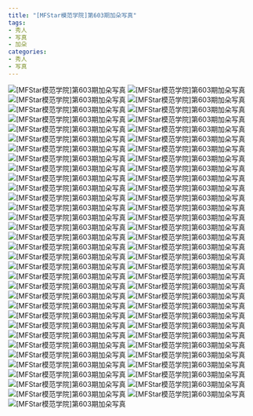 ```yaml
---
title: "[MFStar模范学院]第603期加朵写真"
tags: 
- 秀人
- 写真
- 加朵
categories:
- 秀人
- 写真
---
```


![[MFStar模范学院]第603期加朵写真](https://img.ilovese.xyz/1734707003569.webp)
![[MFStar模范学院]第603期加朵写真](https://img.ilovese.xyz/1734707004976.webp)
![[MFStar模范学院]第603期加朵写真](https://img.ilovese.xyz/1734707006194.webp)
![[MFStar模范学院]第603期加朵写真](https://img.ilovese.xyz/1734707007642.webp)
![[MFStar模范学院]第603期加朵写真](https://img.ilovese.xyz/1734707009000.webp)
![[MFStar模范学院]第603期加朵写真](https://img.ilovese.xyz/1734707010421.webp)
![[MFStar模范学院]第603期加朵写真](https://img.ilovese.xyz/1734707011737.webp)
![[MFStar模范学院]第603期加朵写真](https://img.ilovese.xyz/1734707013597.webp)
![[MFStar模范学院]第603期加朵写真](https://img.ilovese.xyz/1734707014896.webp)
![[MFStar模范学院]第603期加朵写真](https://img.ilovese.xyz/1734707016381.webp)
![[MFStar模范学院]第603期加朵写真](https://img.ilovese.xyz/1734707017767.webp)
![[MFStar模范学院]第603期加朵写真](https://img.ilovese.xyz/1734707019401.webp)
![[MFStar模范学院]第603期加朵写真](https://img.ilovese.xyz/1734707021196.webp)
![[MFStar模范学院]第603期加朵写真](https://img.ilovese.xyz/1734707022989.webp)
![[MFStar模范学院]第603期加朵写真](https://img.ilovese.xyz/1734707024212.webp)
![[MFStar模范学院]第603期加朵写真](https://img.ilovese.xyz/1734707025535.webp)
![[MFStar模范学院]第603期加朵写真](https://img.ilovese.xyz/1734707027349.webp)
![[MFStar模范学院]第603期加朵写真](https://img.ilovese.xyz/1734707029310.webp)
![[MFStar模范学院]第603期加朵写真](https://img.ilovese.xyz/1734707030983.webp)
![[MFStar模范学院]第603期加朵写真](https://img.ilovese.xyz/1734707032866.webp)
![[MFStar模范学院]第603期加朵写真](https://img.ilovese.xyz/1734707034133.webp)
![[MFStar模范学院]第603期加朵写真](https://img.ilovese.xyz/1734707035547.webp)
![[MFStar模范学院]第603期加朵写真](https://img.ilovese.xyz/1734707037228.webp)
![[MFStar模范学院]第603期加朵写真](https://img.ilovese.xyz/1734707038649.webp)
![[MFStar模范学院]第603期加朵写真](https://img.ilovese.xyz/1734707040443.webp)
![[MFStar模范学院]第603期加朵写真](https://img.ilovese.xyz/1734707041808.webp)
![[MFStar模范学院]第603期加朵写真](https://img.ilovese.xyz/1734707043378.webp)
![[MFStar模范学院]第603期加朵写真](https://img.ilovese.xyz/1734707045305.webp)
![[MFStar模范学院]第603期加朵写真](https://img.ilovese.xyz/1734707047218.webp)
![[MFStar模范学院]第603期加朵写真](https://img.ilovese.xyz/1734707049229.webp)
![[MFStar模范学院]第603期加朵写真](https://img.ilovese.xyz/1734707050831.webp)
![[MFStar模范学院]第603期加朵写真](https://img.ilovese.xyz/1734707052304.webp)
![[MFStar模范学院]第603期加朵写真](https://img.ilovese.xyz/1734707053658.webp)
![[MFStar模范学院]第603期加朵写真](https://img.ilovese.xyz/1734707054904.webp)
![[MFStar模范学院]第603期加朵写真](https://img.ilovese.xyz/1734707056671.webp)
![[MFStar模范学院]第603期加朵写真](https://img.ilovese.xyz/1734707058461.webp)
![[MFStar模范学院]第603期加朵写真](https://img.ilovese.xyz/1734707060534.webp)
![[MFStar模范学院]第603期加朵写真](https://img.ilovese.xyz/1734707062360.webp)
![[MFStar模范学院]第603期加朵写真](https://img.ilovese.xyz/1734707063587.webp)
![[MFStar模范学院]第603期加朵写真](https://img.ilovese.xyz/1734707065045.webp)
![[MFStar模范学院]第603期加朵写真](https://img.ilovese.xyz/1734707066503.webp)
![[MFStar模范学院]第603期加朵写真](https://img.ilovese.xyz/1734707067815.webp)
![[MFStar模范学院]第603期加朵写真](https://img.ilovese.xyz/1734707069034.webp)
![[MFStar模范学院]第603期加朵写真](https://img.ilovese.xyz/1734707070735.webp)
![[MFStar模范学院]第603期加朵写真](https://img.ilovese.xyz/1734707072128.webp)
![[MFStar模范学院]第603期加朵写真](https://img.ilovese.xyz/1734707073875.webp)
![[MFStar模范学院]第603期加朵写真](https://img.ilovese.xyz/1734707075306.webp)
![[MFStar模范学院]第603期加朵写真](https://img.ilovese.xyz/1734707077446.webp)
![[MFStar模范学院]第603期加朵写真](https://img.ilovese.xyz/1734707078976.webp)
![[MFStar模范学院]第603期加朵写真](https://img.ilovese.xyz/1734707080813.webp)
![[MFStar模范学院]第603期加朵写真](https://img.ilovese.xyz/1734707082595.webp)
![[MFStar模范学院]第603期加朵写真](https://img.ilovese.xyz/1734707083973.webp)
![[MFStar模范学院]第603期加朵写真](https://img.ilovese.xyz/1734707085724.webp)
![[MFStar模范学院]第603期加朵写真](https://img.ilovese.xyz/1734707087088.webp)
![[MFStar模范学院]第603期加朵写真](https://img.ilovese.xyz/1734707088699.webp)
![[MFStar模范学院]第603期加朵写真](https://img.ilovese.xyz/1734707090055.webp)
![[MFStar模范学院]第603期加朵写真](https://img.ilovese.xyz/1734707091937.webp)
![[MFStar模范学院]第603期加朵写真](https://img.ilovese.xyz/1734707093342.webp)
![[MFStar模范学院]第603期加朵写真](https://img.ilovese.xyz/1734707094772.webp)
![[MFStar模范学院]第603期加朵写真](https://img.ilovese.xyz/1734707096164.webp)
![[MFStar模范学院]第603期加朵写真](https://img.ilovese.xyz/1734707097884.webp)
![[MFStar模范学院]第603期加朵写真](https://img.ilovese.xyz/1734707099217.webp)
![[MFStar模范学院]第603期加朵写真](https://img.ilovese.xyz/1734707100835.webp)
![[MFStar模范学院]第603期加朵写真](https://img.ilovese.xyz/1734707102267.webp)
![[MFStar模范学院]第603期加朵写真](https://img.ilovese.xyz/1734707103801.webp)
